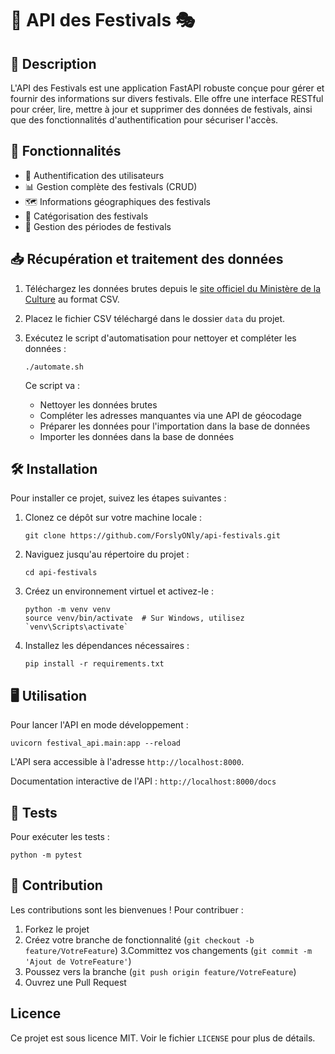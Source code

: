 # 🎉 API des Festivals 🎭

## 📖 Description

L'API des Festivals est une application FastAPI robuste conçue pour gérer et fournir des informations sur divers festivals. Elle offre une interface RESTful pour créer, lire, mettre à jour et supprimer des données de festivals, ainsi que des fonctionnalités d'authentification pour sécuriser l'accès.

## 🚀 Fonctionnalités

- 🔐 Authentification des utilisateurs
- 📊 Gestion complète des festivals (CRUD)
- 🗺️ Informations géographiques des festivals
- 🎨 Catégorisation des festivals
- 📅 Gestion des périodes de festivals

## 📥 Récupération et traitement des données

1. Téléchargez les données brutes depuis le [site officiel du Ministère de la Culture](https://data.culture.gouv.fr/explore/dataset/festivals-global-festivals-_-pl/information/) au format CSV.

2. Placez le fichier CSV téléchargé dans le dossier `data` du projet.

3. Exécutez le script d'automatisation pour nettoyer et compléter les données :
   ```
   ./automate.sh
   ```
   Ce script va :
   - Nettoyer les données brutes
   - Compléter les adresses manquantes via une API de géocodage
   - Préparer les données pour l'importation dans la base de données
   - Importer les données dans la base de données


## 🛠️ Installation

Pour installer ce projet, suivez les étapes suivantes :

1. Clonez ce dépôt sur votre machine locale :
   ```
   git clone https://github.com/ForslyONly/api-festivals.git
   ```

2. Naviguez jusqu'au répertoire du projet :
   ```
   cd api-festivals
   ```

3. Créez un environnement virtuel et activez-le :
   ```
   python -m venv venv
   source venv/bin/activate  # Sur Windows, utilisez `venv\Scripts\activate`
   ```

4. Installez les dépendances nécessaires :
   ```
   pip install -r requirements.txt
   ```

## 🖥️ Utilisation

Pour lancer l'API en mode développement :

```
uvicorn festival_api.main:app --reload
```

L'API sera accessible à l'adresse `http://localhost:8000`.

Documentation interactive de l'API : `http://localhost:8000/docs`

## 🧪 Tests

Pour exécuter les tests :

```
python -m pytest
```

## 🤝 Contribution

Les contributions sont les bienvenues ! Pour contribuer :

1. Forkez le projet
2. Créez votre branche de fonctionnalité (`git checkout -b feature/VotreFeature`)
3.Committez vos changements (`git commit -m 'Ajout de VotreFeature'`)
4. Poussez vers la branche (`git push origin feature/VotreFeature`)
5. Ouvrez une Pull Request

## Licence

Ce projet est sous licence MIT. Voir le fichier `LICENSE` pour plus de détails.
